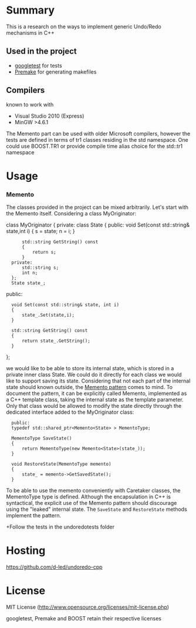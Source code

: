 Summary
=======


This is a research on the ways to implement generic Undo/Redo mechanisms in C++


Used in the project
-------------------

 * [googletest](http://code.google.com/p/googletest/) for tests
 * [Premake](http://industriousone.com/premake) for generating makefiles

Compilers
-------------------

known to work with
 * Visual Studio 2010 (Express)
 * MinGW >4.6.1

The Memento part can be used with older Microsoft compilers, however the tests are defined in terms of tr1 classes residing in the std namespace.
One could use BOOST.TR1 or provide compile time alias choice for the std::tr1 namespace


Usage
=====

### Memento
The classes provided in the project can be mixed arbitrarily. Let's start with the Memento itself. Considering a class MyOriginator:

  class MyOriginator
  {
  private:
      class State
      {
      public:
          void Set(const std::string& state,int i)
          {
              s = state;
              n = i;
          }
  
          std::string GetString() const
          {
              return s;
          }
      private:
          std::string s;
          int n;
      };
      State state_;
  public:
  
      void Set(const std::string& state, int i)
      {
          state_.Set(state,i);
      }
  
      std::string GetString() const
      {
          return state_.GetString();
      }
  };

we would like to be able to store its internal state, which is stored in a private inner class State. We could do it directly for each class we would
like to support saving its state. Considering that not each part of the internal state should known outside, the [Memento pattern](http://en.wikipedia.org/wiki/Memento_pattern) comes to mind. To document the pattern, it can be explicitly called Memento, implemented
as a C++ template class, taking the internal state as the template parameter. Only that class would be allowed to modify the state directly through the
dedicated interface added to the MyOriginator class:

      public:
      typedef std::shared_ptr<Memento<State> > MementoType;
   
      MementoType SaveState()
      {
          return MementoType(new Memento<State>(state_));
      }
   
      void RestoreState(MementoType memento)
      {
          state_ = memento->GetSavedState();
      }

To be able to use the memento conveniently with Caretaker classes, the MementoType type is defined. Although the encapsulation in C++ is syntactical,
the explicit use of the Memento pattern should discourage using the "leaked" internal state. The <code>SaveState</code> and <code>RestoreState</code> methods
implement the pattern.

+Follow the tests in the undoredotests folder


Hosting
=======

https://github.com/d-led/undoredo-cpp

License
=======

MIT License (http://www.opensource.org/licenses/mit-license.php)

googletest, Premake and BOOST retain their respective licenses
